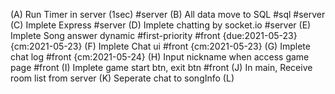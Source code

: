(A) Run Timer in server (1sec) #server
(B) All data move to SQL #sql #server
(C) Implete Express #server
(D) Implete chatting by socket.io #server
(E) Implete Song answer dynamic #first-priority #front {due:2021-05-23} {cm:2021-05-23}
(F) Implete Chat ui #front {cm:2021-05-23}
(G) Implete chat log #front {cm:2021-05-24}
(H) Input nickname when access game page #front
(I) Implete game start btn, exit btn #front
(J) In main, Receive room list from server
(K) Seperate chat to songInfo
(L) 
